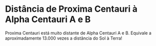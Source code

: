 # Distância de Proxima Centauri à Alpha Centauri A e B

Proxima Centauri está muito distante de Alpha Centauri A e B. Equivale a
aproximadamente 13.000 vezes a distância do Sol à Terra!

